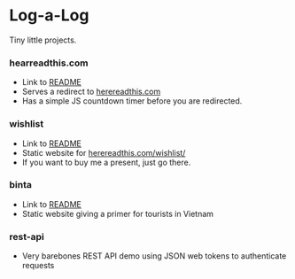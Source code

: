 # Log-a-Log

Tiny little projects.

### hearreadthis.com

* Link to [README](./src/hearreadthis.com/)
* Serves a redirect to [herereadthis.com](http://herereadthis.com)
* Has a simple JS countdown timer before you are redirected.

### wishlist

* Link to [README](./src/wishlist)
* Static website for [herereadthis.com/wishlist/](http://herereadthis.com/wishlist/)
* If you want to buy me a present, just go there.

### binta

* Link to [README](./src/binta)
* Static website giving a primer for tourists in Vietnam

### rest-api

* Very barebones REST API demo using JSON web tokens to authenticate requests
